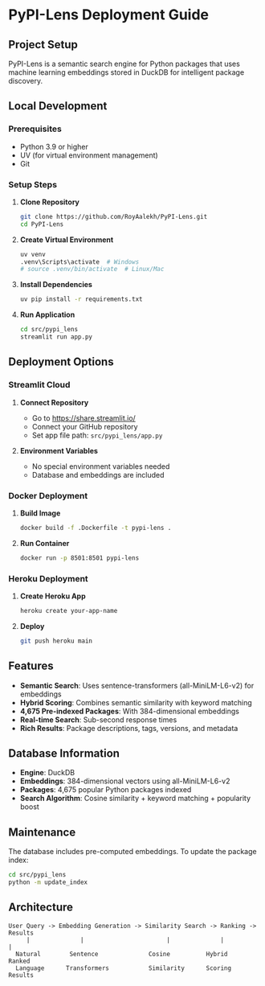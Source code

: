 # PyPI-Lens Deployment Guide

## Project Setup

PyPI-Lens is a semantic search engine for Python packages that uses machine learning embeddings stored in DuckDB for intelligent package discovery.

## Local Development

### Prerequisites
- Python 3.9 or higher
- UV (for virtual environment management)
- Git

### Setup Steps

1. **Clone Repository**
   ```bash
   git clone https://github.com/RoyAalekh/PyPI-Lens.git
   cd PyPI-Lens
   ```

2. **Create Virtual Environment**
   ```bash
   uv venv
   .venv\Scripts\activate  # Windows
   # source .venv/bin/activate  # Linux/Mac
   ```

3. **Install Dependencies**
   ```bash
   uv pip install -r requirements.txt
   ```

4. **Run Application**
   ```bash
   cd src/pypi_lens
   streamlit run app.py
   ```

## Deployment Options

### Streamlit Cloud

1. **Connect Repository**
   - Go to https://share.streamlit.io/
   - Connect your GitHub repository
   - Set app file path: `src/pypi_lens/app.py`

2. **Environment Variables**
   - No special environment variables needed
   - Database and embeddings are included

### Docker Deployment

1. **Build Image**
   ```bash
   docker build -f .Dockerfile -t pypi-lens .
   ```

2. **Run Container**
   ```bash
   docker run -p 8501:8501 pypi-lens
   ```

### Heroku Deployment

1. **Create Heroku App**
   ```bash
   heroku create your-app-name
   ```

2. **Deploy**
   ```bash
   git push heroku main
   ```

## Features

- **Semantic Search**: Uses sentence-transformers (all-MiniLM-L6-v2) for embeddings
- **Hybrid Scoring**: Combines semantic similarity with keyword matching  
- **4,675 Pre-indexed Packages**: With 384-dimensional embeddings
- **Real-time Search**: Sub-second response times
- **Rich Results**: Package descriptions, tags, versions, and metadata

## Database Information

- **Engine**: DuckDB
- **Embeddings**: 384-dimensional vectors using all-MiniLM-L6-v2
- **Packages**: 4,675 popular Python packages indexed
- **Search Algorithm**: Cosine similarity + keyword matching + popularity boost

## Maintenance

The database includes pre-computed embeddings. To update the package index:

```bash
cd src/pypi_lens
python -m update_index
```

## Architecture

```
User Query -> Embedding Generation -> Similarity Search -> Ranking -> Results
     |              |                       |              |           |
  Natural        Sentence              Cosine          Hybrid     Ranked
  Language      Transformers           Similarity      Scoring    Results
```